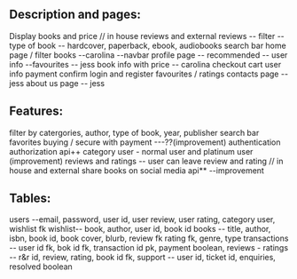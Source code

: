 
## Description and pages:

Display books and price // in house reviews and external reviews --
filter -- type of book -- hardcover, paperback, ebook, audiobooks 
search bar 
home page / filter books --carolina --navbar
profile page -- recommended -- user info --favourites -- jess
book info with price -- carolina
checkout 
cart 
user info 
payment 
confirm
login and register 
favourites / ratings
contacts page -- jess
about us page -- jess

## Features:

filter by catergories, author, type of book, year, publisher
search bar
favorites
buying / secure with payment ---??(improvement)
authentication authorization api++
category user - normal user and platinum user (improvement)
reviews and ratings -- user can leave review and rating // in house and external
share books on social media api** --improvement

## Tables:

users --email, password, user id, user review, user rating,  category user, wishlist fk
wishlist-- book, author, user id, book id
books -- title, author, isbn, book id, book cover, blurb, review fk rating fk, genre, type
transactions -- user id fk, bok id fk, transaction id pk, payment boolean, 
reviews - ratings -- r&r id, review, rating, book id fk, 
support -- user id, ticket id, enquiries, resolved boolean
